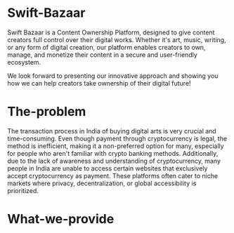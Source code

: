 # Swift-Bazaar
Swift Bazaar is a Content Ownership Platform, designed to give content creators full control over their digital works. Whether it's art, music, writing, or any form of digital creation, our platform enables creators to own, manage, and monetize their content in a secure and user-friendly ecosystem. 

We look forward to presenting our innovative approach and showing you how we can help creators take ownership of their digital future! 

# The-problem
The transaction process in India of buying digital arts is very crucial and time-consuming. Even though payment through cryptocurrency is legal, the method is inefficient, making it a non-preferred option for many, especially for people who aren't familiar with crypto banking methods. Additionally, due to the lack of awareness and understanding of cryptocurrency, many people in India are unable to access certain websites that exclusively accept cryptocurrency as payment. These platforms often cater to niche markets where privacy, decentralization, or global accessibility is prioritized.

# What-we-provide
